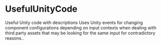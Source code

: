 # UsefulUnityCode
Useful Unity code with descriptions
Uses Unity events for changing component configurations depending on input contexts when dealing with third party assets that may be looking for the same input for contradictory reasons.. 
